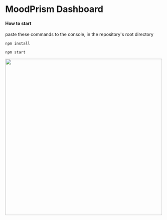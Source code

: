 # MoodPrism Dashboard



#### How to start

paste these commands to the console, in the repository's root directory 

```
npm install
```
```
npm start
```



<img src="https://imgur.com/MAAtwTy" width="500" eight="500">
